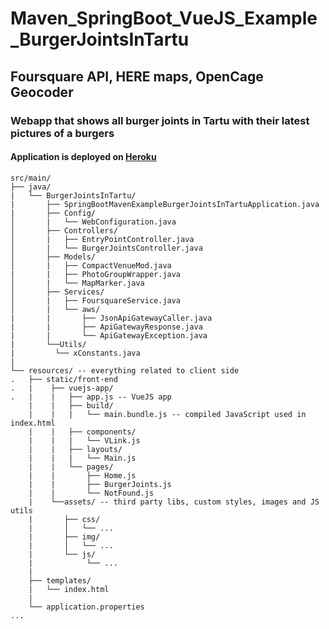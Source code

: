 # Maven_SpringBoot_VueJS_Example_BurgerJointsInTartu
## Foursquare API, HERE maps, OpenCage Geocoder
### Webapp that shows all burger joints in Tartu with their latest pictures of a burgers

#### Application is deployed on [Heroku](https://burger-joints-in-tartu.herokuapp.com/)


```
src/main/
├── java/
|   └── BurgerJointsInTartu/
|       ├── SpringBootMavenExampleBurgerJointsInTartuApplication.java
|       ├── Config/
│       |   └── WebConfiguration.java
│       ├── Controllers/
│       |   ├── EntryPointController.java
│       |   └── BurgerJointsController.java
│       ├── Models/
│       |   ├── CompactVenueMod.java
|       |   ├── PhotoGroupWrapper.java
│       |   └── MapMarker.java
│       ├── Services/
│       |   ├── FoursquareService.java
│       |   └── aws/
|       |       ├── JsonApiGatewayCaller.java
|       |       ├── ApiGatewayResponse.java
|       |       └── ApiGatewayException.java
|       └──Utils/
|         └── xConstants.java
|
└── resources/ -- everything related to client side
.   ├── static/front-end
.   |    ├── vuejs-app/
.   |    |   ├── app.js -- VueJS app
    |    |   ├── build/
    |    |   |   └── main.bundle.js -- compiled JavaScript used in index.html
    |    |   ├── components/
    |    |   |   └── VLink.js
    |    |   ├── layouts/
    |    |   |   └── Main.js
    |    |   └── pages/
    |    |       ├── Home.js
    |    |       ├── BurgerJoints.js
    |    |       └── NotFound.js
    |    └──assets/ -- third party libs, custom styles, images and JS utils
    |       ├── css/
    |       │   └── ...
    |       ├── img/
    |       │   └── ...
    |       └── js/
    |            └── ...
    |
    ├── templates/
    |   └── index.html
    |
    └── application.properties
...
```
